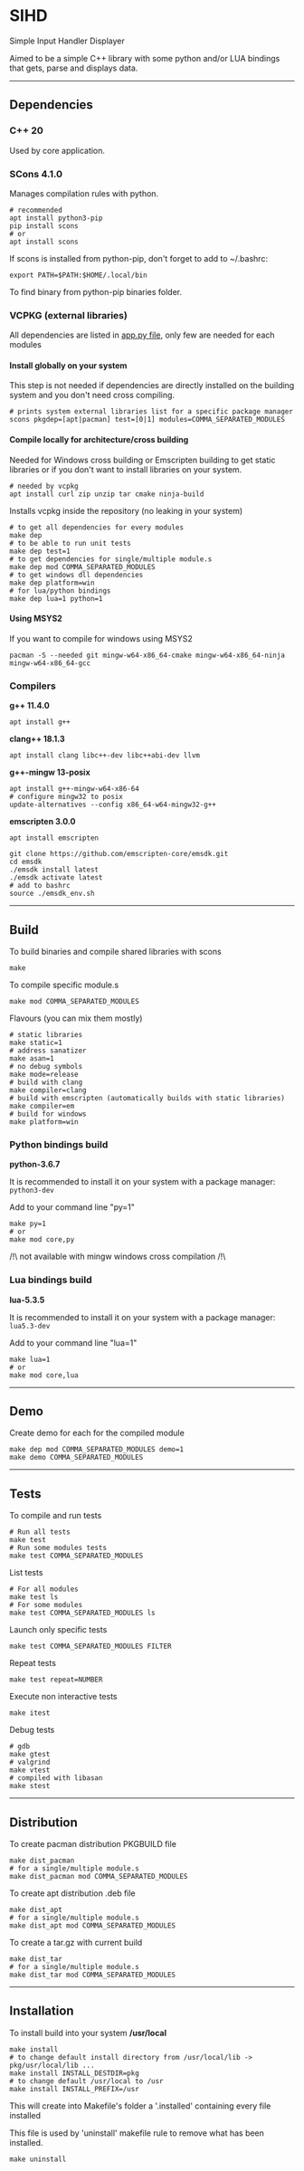 # SIHD

Simple Input Handler Displayer

Aimed to be a simple C++ library with some python and/or LUA bindings that gets, parse and displays data.

---

## Dependencies

### C++ 20

Used by core application.

### SCons 4.1.0

Manages compilation rules with python.

```shell
# recommended
apt install python3-pip
pip install scons
# or
apt install scons
```

If scons is installed from python-pip, don't forget to add to ~/.bashrc:

```shell
export PATH=$PATH:$HOME/.local/bin
```

To find binary from python-pip binaries folder.

### VCPKG (external libraries)

All dependencies are listed in [app.py file](app.py), only few are needed for each modules

#### Install globally on your system

This step is not needed if dependencies are directly installed on the building system and you don't need cross compiling.

```shell
# prints system external libraries list for a specific package manager
scons pkgdep=[apt|pacman] test=[0|1] modules=COMMA_SEPARATED_MODULES
```

#### Compile locally for architecture/cross building

Needed for Windows cross building or Emscripten building to get static libraries or if you don't want to install libraries on your system.



```shell
# needed by vcpkg
apt install curl zip unzip tar cmake ninja-build
```

Installs vcpkg inside the repository (no leaking in your system)

```shell
# to get all dependencies for every modules
make dep
# to be able to run unit tests
make dep test=1
# to get dependencies for single/multiple module.s
make dep mod COMMA_SEPARATED_MODULES
# to get windows dll dependencies
make dep platform=win
# for lua/python bindings
make dep lua=1 python=1
```

#### Using MSYS2

If you want to compile for windows using MSYS2

```shell
pacman -S --needed git mingw-w64-x86_64-cmake mingw-w64-x86_64-ninja mingw-w64-x86_64-gcc
```

### Compilers

**g++ 11.4.0**

```shell
apt install g++
```

**clang++ 18.1.3**

```shell
apt install clang libc++-dev libc++abi-dev llvm
```

**g++-mingw 13-posix**

```shell
apt install g++-mingw-w64-x86-64
# configure mingw32 to posix
update-alternatives --config x86_64-w64-mingw32-g++
```

**emscripten 3.0.0**

```shell
apt install emscripten
```

```shell
git clone https://github.com/emscripten-core/emsdk.git
cd emsdk
./emsdk install latest
./emsdk activate latest
# add to bashrc
source ./emsdk_env.sh
```

---

## Build

To build binaries and compile shared libraries with scons

```shell
make
```

To compile specific module.s

```shell
make mod COMMA_SEPARATED_MODULES
```

Flavours (you can mix them mostly)

```shell
# static libraries
make static=1
# address sanatizer
make asan=1
# no debug symbols
make mode=release
# build with clang
make compiler=clang
# build with emscripten (automatically builds with static libraries)
make compiler=em
# build for windows
make platform=win
```

### Python bindings build

**python-3.6.7**

It is recommended to install it on your system with a package manager: `python3-dev`

Add to your command line "py=1"

```shell
make py=1
# or
make mod core,py
```

/!\ not available with mingw windows cross compilation /!\

### Lua bindings build

**lua-5.3.5**

It is recommended to install it on your system with a package manager: `lua5.3-dev`

Add to your command line "lua=1"

```shell
make lua=1
# or
make mod core,lua
```

---

## Demo

Create demo for each for the compiled module

```shell
make dep mod COMMA_SEPARATED_MODULES demo=1
make demo COMMA_SEPARATED_MODULES
```

---

## Tests

To compile and run tests

```shell
# Run all tests
make test
# Run some modules tests
make test COMMA_SEPARATED_MODULES
```

List tests

```shell
# For all modules
make test ls
# For some modules
make test COMMA_SEPARATED_MODULES ls
```

Launch only specific tests

```shell
make test COMMA_SEPARATED_MODULES FILTER
```

Repeat tests

```shell
make test repeat=NUMBER
```

Execute non interactive tests

```shell
make itest
```

Debug tests

```shell
# gdb
make gtest
# valgrind
make vtest
# compiled with libasan
make stest
```

---

## Distribution

To create pacman distribution PKGBUILD file

```shell
make dist_pacman
# for a single/multiple module.s
make dist_pacman mod COMMA_SEPARATED_MODULES
```

To create apt distribution .deb file

```shell
make dist_apt
# for a single/multiple module.s
make dist_apt mod COMMA_SEPARATED_MODULES
```

To create a tar.gz with current build

```shell
make dist_tar
# for a single/multiple module.s
make dist_tar mod COMMA_SEPARATED_MODULES
```

---

## Installation

To install build into your system **/usr/local**

```shell
make install
# to change default install directory from /usr/local/lib -> pkg/usr/local/lib ...
make install INSTALL_DESTDIR=pkg
# to change default /usr/local to /usr
make install INSTALL_PREFIX=/usr
```

This will create into Makefile's folder a '.installed' containing every file installed

This file is used by 'uninstall' makefile rule to remove what has been installed.

```shell
make uninstall
```
